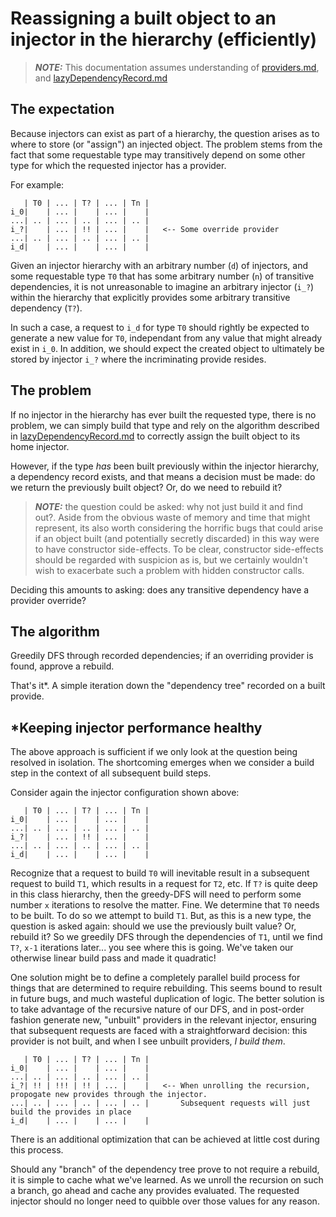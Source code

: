 # Reassigning a built object to an injector in the hierarchy (efficiently)

> **_NOTE:_** This documentation assumes understanding of
> [providers.md](./providers.md), and
> [lazyDependencyRecord.md](./lazyDependencyRecord.md)

## The expectation

Because injectors can exist as part of a hierarchy, the question arises as to
where to store (or "assign") an injected object. The problem stems from the fact
that some requestable type may transitively depend on some other type for which
the requested injector has a provider.

For example:

```
   | T0 | ... | T? | ... | Tn |
i_0|    | ... |    | ... |    |
...| .. | ... | .. | ... | .. |
i_?|    | ... | !! | ... |    |   <-- Some override provider
...| .. | ... | .. | ... | .. |
i_d|    | ... |    | ... |    |
```

Given an injector hierarchy with an arbitrary number (`d`) of injectors, and
some requestable type `T0` that has some arbitrary number (`n`) of transitive
dependencies, it is not unreasonable to imagine an arbitrary injector (`i_?`)
within the hierarchy that explicitly provides some arbitrary transitive
dependency (`T?`).

In such a case, a request to `i_d` for type `T0` should rightly be expected to
generate a new value for `T0`, independant from any value that might already
exist in `i_0`. In addition, we should expect the created object to ultimately
be stored by injector `i_?` where the incriminating provide resides.

## The problem

If no injector in the hierarchy has ever built the requested type, there is no
problem, we can simply build that type and rely on the algorithm described in
[lazyDependencyRecord.md](./lazyDependencyRecord.md#piggybacking-for-profit-injector-assignment)
to correctly assign the built object to its home injector.

However, if the type _has_ been built previously within the injector hierarchy,
a dependency record exists, and that means a decision must be made: do we return
the previously built object? Or, do we need to rebuild it?

> **_NOTE:_** the question could be asked: why not just build it and find out?.
> Aside from the obvious waste of memory and time that might represent, its also
> worth considering the horrific bugs that could arise if an object built (and
> potentially secretly discarded) in this way were to have constructor
> side-effects. To be clear, constructor side-effects should be regarded with
> suspicion as is, but we certainly wouldn't wish to exacerbate such a problem
> with hidden constructor calls.

Deciding this amounts to asking: does any transitive dependency have a provider
override?

## The algorithm

Greedily DFS through recorded dependencies; if an overriding provider is found,
approve a rebuild.

That's it*. A simple iteration down the "dependency tree" recorded on a built
provide.

## *Keeping injector performance healthy

The above approach is sufficient if we only look at the question being resolved
in isolation. The shortcoming emerges when we consider a build step in the
context of all subsequent build steps.

Consider again the injector configuration shown above:

```
   | T0 | ... | T? | ... | Tn |
i_0|    | ... |    | ... |    |
...| .. | ... | .. | ... | .. |
i_?|    | ... | !! | ... |    |   
...| .. | ... | .. | ... | .. |
i_d|    | ... |    | ... |    |
```

Recognize that a request to build `T0` will inevitable result in a subsequent
request to build `T1`, which results in a request for `T2`, etc. If `T?` is
quite deep in this class hierarchy, then the greedy-DFS will need to perform
some number `x` iterations to resolve the matter. Fine. We determine that `T0`
needs to be built. To do so we attempt to build `T1`. But, as this is a new
type, the question is asked again: should we use the previously built value? Or,
rebuild it? So we greedily DFS through the dependencies of `T1`, until we find
`T?`, `x-1` iterations later... you see where this is going. We've taken our
otherwise linear build pass and made it quadratic!

One solution might be to define a completely parallel build process for things
that are determined to require rebuilding. This seems bound to result in future
bugs, and much wasteful duplication of logic. The better solution is to take
advantage of the recursive nature of our DFS, and in post-order fashion generate
new, "unbuilt" providers in the relevant injector, ensuring that subsequent
requests are faced with a straightforward decision: this provider is not built,
and when I see unbuilt providers, _I build them_.

```
   | T0 | ... | T? | ... | Tn |
i_0|    | ... |    | ... |    |
...| .. | ... | .. | ... | .. |
i_?| !! | !!! | !! | ... |    |   <-- When unrolling the recursion, propogate new provides through the injector.
...| .. | ... | .. | ... | .. |       Subsequent requests will just build the provides in place
i_d|    | ... |    | ... |    |
```

There is an additional optimization that can be achieved at little cost during
this process.

Should any "branch" of the dependency tree prove to not require a rebuild, it is
simple to cache what we've learned. As we unroll the recursion on such a branch,
go ahead and cache any provides evaluated. The requested injector should no
longer need to quibble over those values for any reason.
